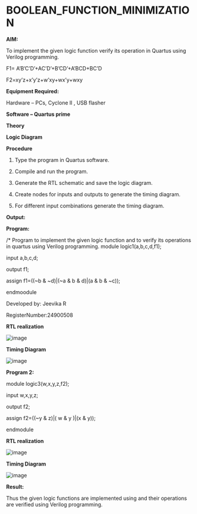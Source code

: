 # BOOLEAN_FUNCTION_MINIMIZATION

**AIM:**

To implement the given logic function verify its operation in Quartus using Verilog programming.

F1= A’B’C’D’+AC’D’+B’CD’+A’BCD+BC’D 

F2=xy’z+x’y’z+w’xy+wx’y+wxy

**Equipment Required:**

Hardware – PCs, Cyclone II , USB flasher

**Software – Quartus prime**

**Theory**

**Logic Diagram**

**Procedure**

1.	Type the program in Quartus software.

2.	Compile and run the program.

3.	Generate the RTL schematic and save the logic diagram.

4.	Create nodes for inputs and outputs to generate the timing diagram.

5.	For different input combinations generate the timing diagram.

**Output:**

**Program:**

/* Program to implement the given logic function and to verify its operations in quartus using Verilog programming. 
module logic1(a,b,c,d,f1);

input a,b,c,d;

output f1;

assign f1=((~b & ~d)|(~a & b & d)|(a & b & ~c));

endmoodule

Developed by: Jeevika R

RegisterNumber:24900508


**RTL realization**

![image](https://github.com/user-attachments/assets/82237491-def3-4fc3-bbc8-2c47e693388c)


**Timing Diagram**

![image](https://github.com/user-attachments/assets/2629484b-dbb4-415d-aad2-c8e0f0a9b3b5)

**Program 2:**

module logic3(w,x,y,z,f2);

input w,x,y,z;

output f2;

assign f2=((~y & z)|( w & y )|(x & y));

endmodule

**RTL realization**

![image](https://github.com/user-attachments/assets/811d365b-ea31-40d8-9fed-49ebaaf2b71a)


**Timing Diagram**

![image](https://github.com/user-attachments/assets/0fcdf80d-02ba-45fc-9d97-cb50ed1925e3)


**Result:**

Thus the given logic functions are implemented using and their operations are verified using Verilog programming.

